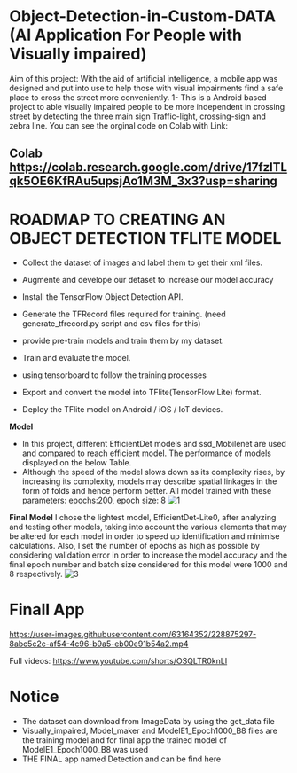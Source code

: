 # Object-Detection-in-Custom-DATA (AI Application For People with Visually impaired)
Aim of this project:
With the aid of artificial intelligence, a mobile app was designed and put into use to help those with visual impairments find a safe place to cross the street more conveniently.
1- This is a Android based project to able visually impaired people to be more independent in crossing street by detecting the three main sign Traffic-light, crossing-sign and zebra line.
You can see the orginal code on Colab with Link:
## Colab https://colab.research.google.com/drive/17fzlTLqk5OE6KfRAu5upsjAo1M3M_3x3?usp=sharing

# ROADMAP TO CREATING AN OBJECT DETECTION TFLITE MODEL
- Collect the dataset of images and label them to get their xml files.

- Augmente and develope our detaset to increase our model accuracy

- Install the TensorFlow Object Detection API.

- Generate the TFRecord files required for training. (need generate_tfrecord.py script and csv files for this)

- provide pre-train models and train them by my dataset.

- Train and evaluate the model.

- using tensorboard to follow the training processes

- Export and convert the model into TFlite(TensorFlow Lite) format.

- Deploy the TFlite model on Android / iOS / IoT devices.

**Model**
- In this project, different EfficientDet models and ssd_Mobilenet are used and compared to reach efficient model.
  The performance of models displayed on the below Table.
- Although the speed of the model slows down as its complexity rises, by increasing its complexity, 
models may describe spatial linkages in the form of folds and hence perform better. All model 
trained with these parameters: epochs:200, epoch size: 8
![1](https://user-images.githubusercontent.com/63164352/193473298-52f37bbc-ac13-453d-a076-9e3ec7e73fcd.PNG)

**Final Model**
I chose the lightest model, EfficientDet-Lite0, after analyzing and testing other models, taking 
into account the various elements that may be altered for each model in order to speed up 
identification and minimise calculations.
Also, I set the number of epochs as high as possible by 
considering validation error in order to increase the model accuracy and the final epoch number 
and batch size considered for this model were 1000 and 8 respectively.
![3](https://user-images.githubusercontent.com/63164352/193474518-15702cac-d2e3-4dda-a040-7bb5b0604941.PNG)

# Finall App



https://user-images.githubusercontent.com/63164352/228875297-8abc5c2c-af54-4c96-b9a5-eb00e91b54a2.mp4



Full videos: 
https://www.youtube.com/shorts/OSQLTR0knLI


# Notice
- The dataset can download from ImageData by using the get_data file
- Visually_impaired, Model_maker and ModelE1_Epoch1000_B8 files are the training model and for final app the trained model of ModelE1_Epoch1000_B8 was used
- THE FINAL app named Detection and can be find here
